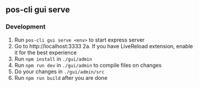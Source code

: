 ## pos-cli gui serve <env>

### Development

1. Run `pos-cli gui serve <env>` to start express server 
2. Go to http://localhost:3333
2a. If you have LiveReload extension, enable it for the best experience 
4. Run `npm install` in `./gui/admin`
5. Run `npm run dev` in `./gui/admin` to compile files on changes
6. Do your changes in `./gui/admin/src`
7. Run `npm run build` after you are done

